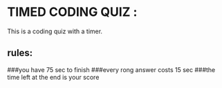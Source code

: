 # TIMED CODING QUIZ :
  This is a coding quiz with a timer.

## rules:
 ###you have 75 sec to finish
 ###every rong answer costs 15 sec
 ###the time left at the end is your score
 
